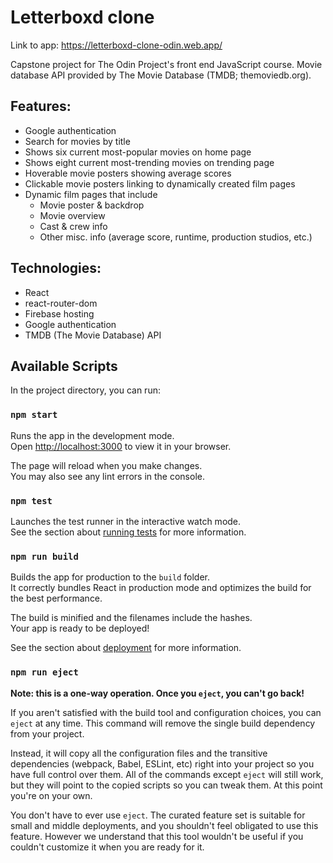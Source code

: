 # Letterboxd clone 
Link to app: https://letterboxd-clone-odin.web.app/

Capstone project for The Odin Project's front end JavaScript course. Movie database API provided by The Movie Database (TMDB; themoviedb.org).

## Features:
* Google authentication
* Search for movies by title
* Shows six current most-popular movies on home page
* Shows eight current most-trending movies on trending page
* Hoverable movie posters showing average scores
* Clickable movie posters linking to dynamically created film pages
* Dynamic film pages that include
  - Movie poster & backdrop
  - Movie overview
  - Cast & crew info
  - Other misc. info (average score, runtime, production studios, etc.)

## Technologies:
* React
* react-router-dom
* Firebase hosting
* Google authentication
* TMDB (The Movie Database) API

## Available Scripts

In the project directory, you can run:

### `npm start`

Runs the app in the development mode.\
Open [http://localhost:3000](http://localhost:3000) to view it in your browser.

The page will reload when you make changes.\
You may also see any lint errors in the console.

### `npm test`

Launches the test runner in the interactive watch mode.\
See the section about [running tests](https://facebook.github.io/create-react-app/docs/running-tests) for more information.

### `npm run build`

Builds the app for production to the `build` folder.\
It correctly bundles React in production mode and optimizes the build for the best performance.

The build is minified and the filenames include the hashes.\
Your app is ready to be deployed!

See the section about [deployment](https://facebook.github.io/create-react-app/docs/deployment) for more information.

### `npm run eject`

**Note: this is a one-way operation. Once you `eject`, you can't go back!**

If you aren't satisfied with the build tool and configuration choices, you can `eject` at any time. This command will remove the single build dependency from your project.

Instead, it will copy all the configuration files and the transitive dependencies (webpack, Babel, ESLint, etc) right into your project so you have full control over them. All of the commands except `eject` will still work, but they will point to the copied scripts so you can tweak them. At this point you're on your own.

You don't have to ever use `eject`. The curated feature set is suitable for small and middle deployments, and you shouldn't feel obligated to use this feature. However we understand that this tool wouldn't be useful if you couldn't customize it when you are ready for it.

